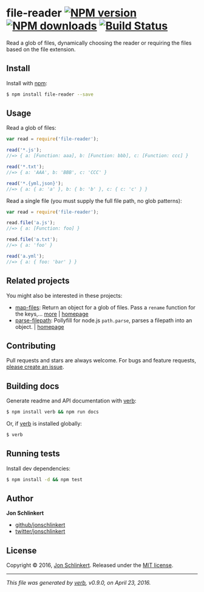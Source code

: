 # file-reader [![NPM version](https://img.shields.io/npm/v/file-reader.svg?style=flat)](https://www.npmjs.com/package/file-reader) [![NPM downloads](https://img.shields.io/npm/dm/file-reader.svg?style=flat)](https://npmjs.org/package/file-reader) [![Build Status](https://img.shields.io/travis/jonschlinkert/file-reader.svg?style=flat)](https://travis-ci.org/jonschlinkert/file-reader)

Read a glob of files, dynamically choosing the reader or requiring the files based on the file extension.

## Install

Install with [npm](https://www.npmjs.com/):

```sh
$ npm install file-reader --save
```

## Usage

Read a glob of files:

```js
var read = require('file-reader');

read('*.js');
//=> { a: [Function: aaa], b: [Function: bbb], c: [Function: ccc] }

read('*.txt');
//=> { a: 'AAA', b: 'BBB', c: 'CCC' }

read('*.{yml,json}');
//=> { a: { a: 'a' }, b: { b: 'b' }, c: { c: 'c' } }
```

Read a single file (you must supply the full file path, no glob patterns):

```js
var read = require('file-reader');

read.file('a.js');
//=> { a: [Function: foo] }

read.file('a.txt');
//=> { a: 'foo' }

read('a.yml');
//=> { a: { foo: 'bar' } }
```

## Related projects

You might also be interested in these projects:

* [map-files](https://www.npmjs.com/package/map-files): Return an object for a glob of files. Pass a `rename` function for the keys,… [more](https://www.npmjs.com/package/map-files) | [homepage](https://github.com/jonschlinkert/map-files)
* [parse-filepath](https://www.npmjs.com/package/parse-filepath): Pollyfill for node.js `path.parse`, parses a filepath into an object. | [homepage](https://github.com/jonschlinkert/parse-filepath)

## Contributing

Pull requests and stars are always welcome. For bugs and feature requests, [please create an issue](https://github.com/jonschlinkert/file-reader/issues/new).

## Building docs

Generate readme and API documentation with [verb](https://github.com/verbose/verb):

```sh
$ npm install verb && npm run docs
```

Or, if [verb](https://github.com/verbose/verb) is installed globally:

```sh
$ verb
```

## Running tests

Install dev dependencies:

```sh
$ npm install -d && npm test
```

## Author

**Jon Schlinkert**

* [github/jonschlinkert](https://github.com/jonschlinkert)
* [twitter/jonschlinkert](http://twitter.com/jonschlinkert)

## License

Copyright © 2016, [Jon Schlinkert](https://github.com/jonschlinkert).
Released under the [MIT license](https://github.com/jonschlinkert/file-reader/blob/master/LICENSE).

***

_This file was generated by [verb](https://github.com/verbose/verb), v0.9.0, on April 23, 2016._